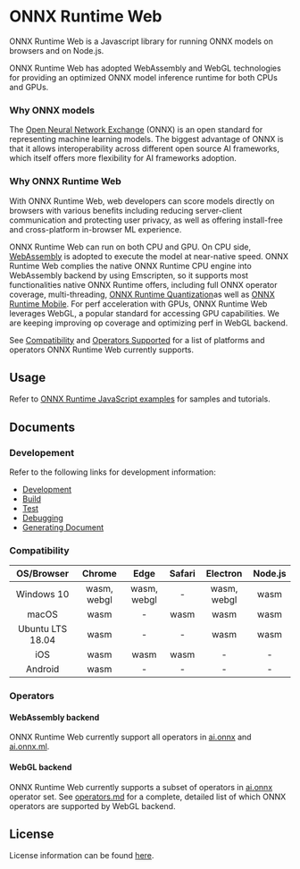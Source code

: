 # ONNX Runtime Web

ONNX Runtime Web is a Javascript library for running ONNX models on browsers and on Node.js.

ONNX Runtime Web has adopted WebAssembly and WebGL technologies for providing an optimized ONNX model inference runtime for both CPUs and GPUs.

### Why ONNX models

The [Open Neural Network Exchange](http://onnx.ai/) (ONNX) is an open standard for representing machine learning models. The biggest advantage of ONNX is that it allows interoperability across different open source AI frameworks, which itself offers more flexibility for AI frameworks adoption.

### Why ONNX Runtime Web

With ONNX Runtime Web, web developers can score models directly on browsers with various benefits including reducing server-client communication and protecting user privacy, as well as offering install-free and cross-platform in-browser ML experience.

ONNX Runtime Web can run on both CPU and GPU. On CPU side, [WebAssembly](https://developer.mozilla.org/en-US/docs/WebAssembly) is adopted to execute the model at near-native speed. ONNX Runtime Web complies the native ONNX Runtime CPU engine into WebAssembly backend by using Emscripten, so it supports most functionalities native ONNX Runtime offers, including full ONNX operator coverage, multi-threading, [ONNX Runtime Quantization](https://www.onnxruntime.ai/docs/how-to/quantization.html)as well as [ONNX Runtime Mobile](http://www.onnxruntime.ai/docs/how-to/deploy-on-mobile.html). For perf acceleration with GPUs, ONNX Runtime Web leverages WebGL, a popular standard for accessing GPU capabilities. We are keeping improving op coverage and optimizing perf in WebGL backend.

See [Compatibility](#Compatibility) and [Operators Supported](#Operators) for a list of platforms and operators ONNX Runtime Web currently supports.

## Usage

Refer to [ONNX Runtime JavaScript examples](https://github.com/microsoft/onnxruntime-inference-examples/tree/main/js) for samples and tutorials.

## Documents

### Developement

Refer to the following links for development information:

- [Development](../README.md#Development)
- [Build](../README.md#Build-2)
- [Test](../README.md#Test)
- [Debugging](../README.md#Debugging)
- [Generating Document](../README.md#Generating-Document)

### Compatibility

|    OS/Browser    |   Chrome    |    Edge     | Safari |  Electron   | Node.js |
| :--------------: | :---------: | :---------: | :----: | :---------: | :-----: |
|    Windows 10    | wasm, webgl | wasm, webgl |   -    | wasm, webgl |  wasm   |
|      macOS       |    wasm     |      -      |  wasm  |    wasm     |  wasm   |
| Ubuntu LTS 18.04 |    wasm     |      -      |   -    |    wasm     |  wasm   |
|       iOS        |    wasm     |    wasm     |  wasm  |      -      |    -    |
|     Android      |    wasm     |      -      |   -    |      -      |    -    |

### Operators

#### WebAssembly backend

ONNX Runtime Web currently support all operators in [ai.onnx](https://github.com/onnx/onnx/blob/master/docs/Operators.md) and [ai.onnx.ml](https://github.com/onnx/onnx/blob/master/docs/Operators-ml.md).

#### WebGL backend

ONNX Runtime Web currently supports a subset of operators in [ai.onnx](https://github.com/onnx/onnx/blob/master/docs/Operators.md) operator set. See [operators.md](./docs/operators.md) for a complete, detailed list of which ONNX operators are supported by WebGL backend.

## License

License information can be found [here](https://github.com/microsoft/onnxruntime/blob/master/README.md#license).
